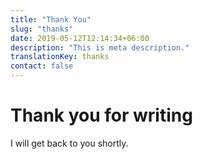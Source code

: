 ```yaml
---
title: "Thank You"
slug: "thanks"
date: 2019-05-12T12:14:34+06:00
description: "This is meta description."
translationKey: thanks
contact: false
---
```

# Thank you for writing
I will get back to you shortly.